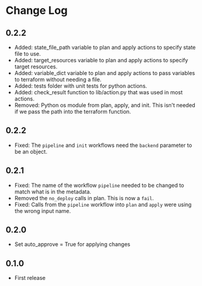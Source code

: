 # Change Log
## 0.2.2
- Added: state_file_path variable to plan and apply actions to specify state file to use.
- Added: target_resources variable to plan and apply actions to specify target resources.
- Added: variable_dict variable to plan and apply actions to pass variables to terraform without needing a file.
- Added: tests folder with unit tests for python actions.
- Added: check_result function to lib/action.py that was used in most actions.
- Removed: Python os module from plan, apply, and init. This isn't needed if we pass the path into the terraform function.

## 0.2.2
- Fixed: The `pipeline` and `init` workflows need the `backend` parameter to be an object.

## 0.2.1
- Fixed: The name of the workflow `pipeline` needed to be changed to match what is in the metadata.
- Removed the `no_deploy` calls in plan.  This is now a `fail`.
- Fixed: Calls from the `pipeline` workflow into `plan` and `apply` were using the wrong input name.

## 0.2.0

- Set auto_approve = True for applying changes

## 0.1.0

- First release
